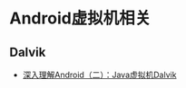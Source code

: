 
# Android虚拟机相关

## Dalvik

* [深入理解Android（二）：Java虚拟机Dalvik](http://www.infoq.com/cn/articles/android-in-depth-dalvik?utm_source=articles_about_android-in-depth&utm_medium=link&utm_campaign=android-in-depth)



